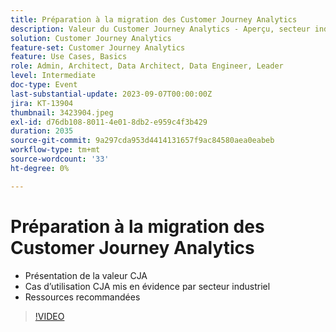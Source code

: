 ```yaml
---
title: Préparation à la migration des Customer Journey Analytics
description: Valeur du Customer Journey Analytics - Aperçu, secteur industriel, ressources recommandées
solution: Customer Journey Analytics
feature-set: Customer Journey Analytics
feature: Use Cases, Basics
role: Admin, Architect, Data Architect, Data Engineer, Leader
level: Intermediate
doc-type: Event
last-substantial-update: 2023-09-07T00:00:00Z
jira: KT-13904
thumbnail: 3423904.jpeg
exl-id: d76db108-8011-4e01-8db2-e959c4f3b429
duration: 2035
source-git-commit: 9a297cda953d4414131657f9ac84580aea0eabeb
workflow-type: tm+mt
source-wordcount: '33'
ht-degree: 0%

---
```


# Préparation à la migration des Customer Journey Analytics

* Présentation de la valeur CJA
* Cas d’utilisation CJA mis en évidence par secteur industriel
* Ressources recommandées

>[!VIDEO](https://video.tv.adobe.com/v/3423904/?learn=on)
